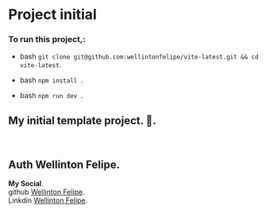 # Project initial

### To run this project,:

- bash `git clone git@github.com:wellintonfelipe/vite-latest.git && cd vite-latest`.

- bash `npm install `.

- bash `npm run dev `.

## My initial template project. 💜.

<br>

## Auth **Wellinton Felipe**.

**My Social**.  
github [Wellinton Felipe](https://github.com/wellintonfelipe).<br>
Linkdin [Wellinton Felipe](https://br.linkedin.com/in/wellinton-felipe-9575a619b).
